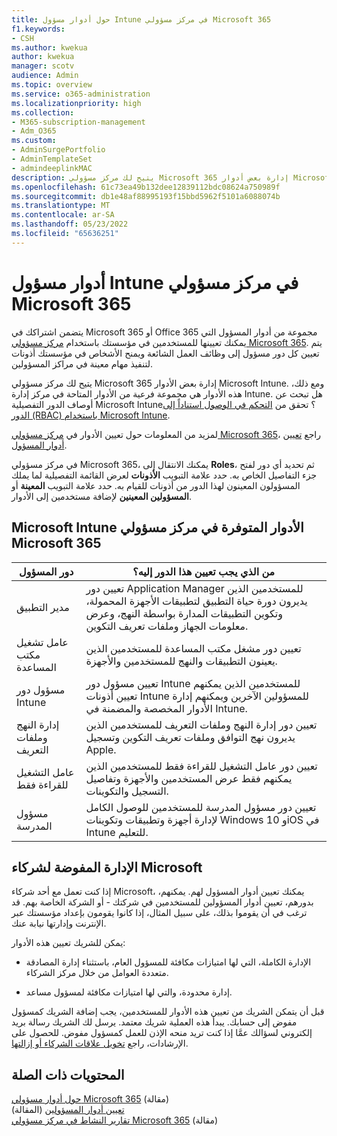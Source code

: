 ```yaml
---
title: حول أدوار مسؤول Intune في مركز مسؤولي Microsoft 365
f1.keywords:
- CSH
ms.author: kwekua
author: kwekua
manager: scotv
audience: Admin
ms.topic: overview
ms.service: o365-administration
ms.localizationpriority: high
ms.collection:
- M365-subscription-management
- Adm_O365
ms.custom:
- AdminSurgePortfolio
- AdminTemplateSet
- admindeeplinkMAC
description: يتيح لك مركز مسؤولي Microsoft 365 إدارة بعض أدوار Microsoft Intune، والتي تحدد وظائف الأعمال وتمنح أذونات لتنفيذ مهام معينة.
ms.openlocfilehash: 61c73ea49b132dee12839112bdc08624a750989f
ms.sourcegitcommit: db1e48af88995193f15bbd5962f5101a6088074b
ms.translationtype: MT
ms.contentlocale: ar-SA
ms.lasthandoff: 05/23/2022
ms.locfileid: "65636251"
---
```

# <a name="intune-admin-roles-in-the-microsoft-365-admin-center"></a>أدوار مسؤول Intune في مركز مسؤولي Microsoft 365

يتضمن اشتراكك في Microsoft 365 أو Office 365 مجموعة من أدوار المسؤول التي يمكنك تعيينها للمستخدمين في مؤسستك باستخدام <a href="https://go.microsoft.com/fwlink/p/?linkid=2024339" target="_blank">مركز مسؤولي Microsoft 365</a>. يتم تعيين كل دور مسؤول إلى وظائف العمل الشائعة ويمنح الأشخاص في مؤسستك أذونات لتنفيذ مهام معينة في مراكز المسؤولين.

يتيح لك مركز مسؤولي Microsoft 365 إدارة بعض الأدوار Microsoft Intune. ومع ذلك، هذه الأدوار هي مجموعة فرعية من الأدوار المتاحة في مركز إدارة Intune. هل تبحث عن أوصاف الدور التفصيلية Microsoft Intune؟ تحقق من [التحكم في الوصول استناداً إلى الدور (RBAC) باستخدام Microsoft Intune](/mem/intune/fundamentals/role-based-access-control).

لمزيد من المعلومات حول تعيين الأدوار في <a href="https://go.microsoft.com/fwlink/p/?linkid=2097861" target="_blank">مركز مسؤولي Microsoft 365</a>، راجع [تعيين أدوار المسؤول](assign-admin-roles.md).

في مركز مسؤولي Microsoft 365، يمكنك الانتقال إلى **Roles**، ثم تحديد أي دور لفتح جزء التفاصيل الخاص به. حدد علامة التبويب **الأذونات** لعرض القائمة التفصيلية لما يملك المسؤولون المعينون لهذا الدور من أذونات للقيام به. حدد علامة التبويب **المعينة** أو **المسؤولين المعينين** لإضافة مستخدمين إلى الأدوار.

## <a name="microsoft-intune-roles-available-in-the-microsoft-365-admin-center"></a>Microsoft Intune الأدوار المتوفرة في مركز مسؤولي Microsoft 365

|دور المسؤول     |من الذي يجب تعيين هذا الدور إليه؟  |
|---------|---------|
|مدير التطبيق     |   تعيين دور Application Manager للمستخدمين الذين يديرون دورة حياة التطبيق لتطبيقات الأجهزة المحمولة، وتكوين التطبيقات المدارة بواسطة النهج، وعرض معلومات الجهاز وملفات تعريف التكوين.  |
|عامل تشغيل مكتب المساعدة     |   تعيين دور مشغل مكتب المساعدة للمستخدمين الذين يعينون التطبيقات والنهج للمستخدمين والأجهزة. |
|مسؤول دور Intune    |   تعيين مسؤول دور Intune للمستخدمين الذين يمكنهم تعيين أذونات Intune للمسؤولين الآخرين ويمكنهم إدارة الأدوار المخصصة والمضمنة في Intune.   |
|إدارة النهج وملفات التعريف     |   تعيين دور إدارة النهج وملفات التعريف للمستخدمين الذين يديرون نهج التوافق وملفات تعريف التكوين وتسجيل Apple.   |
|عامل التشغيل للقراءة فقط     |   تعيين دور عامل التشغيل للقراءة فقط للمستخدمين الذين يمكنهم فقط عرض المستخدمين والأجهزة وتفاصيل التسجيل والتكوينات.   |
|مسؤول المدرسة     |   تعيين دور مسؤول المدرسة للمستخدمين للوصول الكامل لإدارة أجهزة وتطبيقات وتكوينات Windows 10 وiOS في Intune للتعليم.   |

## <a name="delegated-administration-for-microsoft-partners"></a>الإدارة المفوضة لشركاء Microsoft

إذا كنت تعمل مع أحد شركاء Microsoft، يمكنك تعيين أدوار المسؤول لهم. يمكنهم، بدورهم، تعيين أدوار المسؤولين للمستخدمين في شركتك - أو الشركة الخاصة بهم. قد ترغب في أن يقوموا بذلك، على سبيل المثال، إذا كانوا يقومون بإعداد مؤسستك عبر الإنترنت وإدارتها نيابة عنك.
  
يمكن للشريك تعيين هذه الأدوار: 
  
- الإدارة الكاملة، التي لها امتيازات مكافئة للمسؤول العام، باستثناء إدارة المصادقة متعددة العوامل من خلال مركز الشركاء.

- إدارة محدودة، والتي لها امتيازات مكافئة لمسؤول مساعد.

قبل أن يتمكن الشريك من تعيين هذه الأدوار للمستخدمين، يجب إضافة الشريك كمسؤول مفوض إلى حسابك. يبدأ هذه العملية شريك معتمد. يرسل لك الشريك رسالة بريد إلكتروني لسؤالك عمَّا إذا كنت تريد منحه الإذن للعمل كمسؤول مفوض. للحصول على الإرشادات، راجع [تخويل علاقات الشركاء أو إزالتها](../misc/add-partner.md).
  
## <a name="related-content"></a>المحتويات ذات الصلة

[حول أدوار مسؤولي Microsoft 365](about-admin-roles.md) (مقالة)\
[تعيين أدوار المسؤولين](assign-admin-roles.md) (المقالة)\
[تقارير النشاط في مركز مسؤولي Microsoft 365](../activity-reports/activity-reports.md) (مقالة)
